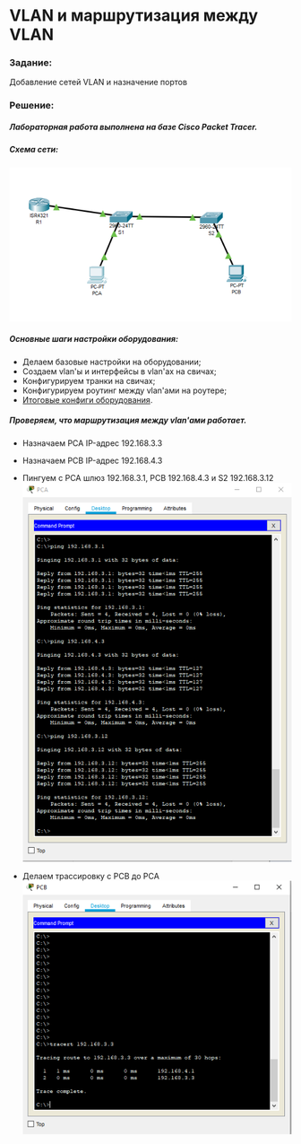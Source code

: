 # VLAN и маршрутизация между VLAN

###  Задание:
Добавление сетей VLAN и назначение портов

###  Решение:

##### Лабораторная работа выполнена на базе Cisco Packet Tracer.

##### Схема сети:

![](https://github.com/irvin232/OTUS-network-engineer/blob/master/labs/lab01/network%20topology.png)

##### Основные шаги настройки оборудования:
- Делаем базовые настройки на оборудовании;
- Создаем vlan'ы и интерфейсы в vlan'ах на свичах;
- Конфигурируем транки на свичах;
- Конфигурируем роутинг между vlan'ами на роутере;
- [Итоговые конфиги оборудования](https://github.com/irvin232/OTUS-network-engineer/tree/master/labs/lab01/Configs).

##### Проверяем, что маршрутизация между vlan'ами работает.
- Назначаем PCA IP-адрес 192.168.3.3
- Назначаем PCB IP-адрес 192.168.4.3
- Пингуем с PCA шлюз 192.168.3.1, PCB 192.168.4.3 и S2 192.168.3.12
![](https://github.com/irvin232/OTUS-network-engineer/blob/master/labs/lab01/Ping%20from%20PCA.png)

- Делаем трассировку с PCB до PCA
![](https://github.com/irvin232/OTUS-network-engineer/blob/master/labs/lab01/Tracert%20from%20PCB.png)
